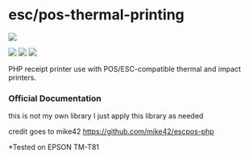 # esc/pos-thermal-printing
![](https://drive.google.com/uc?export=view&id=1pfVT6rPS2ax5aSFTAMx8Bm5oADKWORWL)

![](https://img.shields.io/badge/build-passing-brightgreen)
![](https://img.shields.io/badge/version-v1.0.0-blue)
![](https://img.shields.io/badge/php-%3E%3D7.0-blue)

PHP receipt printer use with POS/ESC-compatible thermal and impact printers.

### Official Documentation
this is not my own library
I just apply this library as needed

credit goes to mike42
https://github.com/mike42/escpos-php

*Tested on EPSON TM-T81
